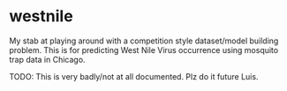 # westnile
My stab at playing around with a competition style dataset/model building problem. This is for predicting West Nile Virus occurrence using mosquito trap data in Chicago.

TODO: This is very badly/not at all documented. Plz do it future Luis.
